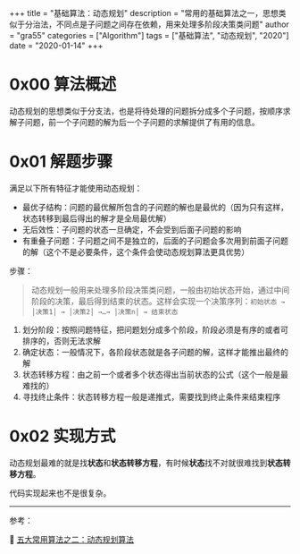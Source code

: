 +++
title = "基础算法：动态规划"
description = "常用的基础算法之一，思想类似于分治法，不同点是子问题之间存在依赖，用来处理多阶段决策类问题"
author = "gra55"
categories = ["Algorithm"]
tags = ["基础算法", "动态规划", "2020"]
date = "2020-01-14"
+++

# 0x00 算法概述

动态规划的思想类似于分支法，也是将待处理的问题拆分成多个子问题，按顺序求解子问题，前一个子问题的解为后一个子问题的求解提供了有用的信息。

# 0x01 解题步骤

满足以下所有特征才能使用动态规划：
+ 最优子结构：问题的最优解所包含的子问题的解也是最优的（因为只有这样，状态转移到最后得出的解才是全局最优解）
+ 无后效性：子问题的状态一旦确定，不会受到后面子问题的影响
+ 有重叠子问题：子问题之间不是独立的，后面的子问题会多次用到前面子问题的解（这个不是必要条件，这个条件会使动态规划算法更具优势）

步骤：

> 动态规划一般用来处理多阶段决策类问题，一般由初始状态开始，通过中间阶段的决策，最后得到结束的状态。这样会实现一个决策序列：`初始状态 → │决策1│ → │决策2│ →…→ │决策n│ → 结束状态`

1. 划分阶段：按照问题特征，把问题划分成多个阶段，阶段必须是有序的或者可排序的，否则无法求解
2. 确定状态：一般情况下，各阶段状态就是各子问题的解，这样才能推出最终的解
3. 状态转移方程：由之前一个或者多个状态得出当前状态的公式（这个一般是最难找的）
4. 寻找终止条件：状态转移方程一般是递推式，需要找到终止条件来结束程序

# 0x02 实现方式

动态规划最难的就是找**状态**和**状态转移方程**，有时候**状态**找不对就很难找到**状态转移方程**。

代码实现起来也不是很复杂。

---
参考：

:pushpin:  [五大常用算法之二：动态规划算法](https://www.cnblogs.com/steven_oyj/archive/2010/05/22/1741374.html)
